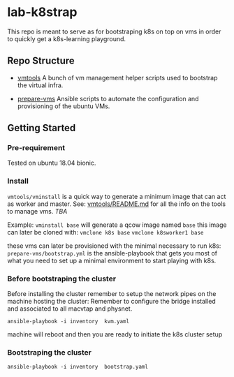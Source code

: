 # lab-k8strap
This repo is meant to serve as for bootstraping k8s on top on vms in order to quickly get a k8s-learning playground.

## Repo Structure

- [vmtools](tools/)
A bunch of vm management helper scripts used to bootstrap the virtual infra.

- [prepare-vms](prepare-vms)
Ansible scripts to automate the configuration and provisioning of the ubuntu VMs.

## Getting Started

### Pre-requirement

Tested on ubuntu 18.04 bionic.

### Install

`vmtools/vminstall` is a quick way to generate a minimum image that can act as
worker and master. See:
[vmtools/README.md](vmtools)
for all the info on the tools to manage vms. *TBA*

Example:
`vminstall base` will generate a qcow image named `base`
this image can later be cloned with:
`vmclone k8s base`
`vmclone k8sworker1 base`

these vms can later be provisioned with the minimal necessary to run k8s:
`prepare-vms/bootstrap.yml` is the ansible-playbook that gets you most of what
you need to set up a minimal environment to start playing with k8s.

### Before bootstraping the cluster
Before installing the cluster remember to setup the network pipes on the machine hosting the cluster:
Remember to configure the bridge installed and associated to all macvtap and physnet.

```console
ansible-playbook -i inventory  kvm.yaml
```

machine will reboot and then you are ready to initiate the k8s cluster setup

### Bootstraping the cluster

```console
ansible-playbook -i inventory  bootstrap.yaml
```

